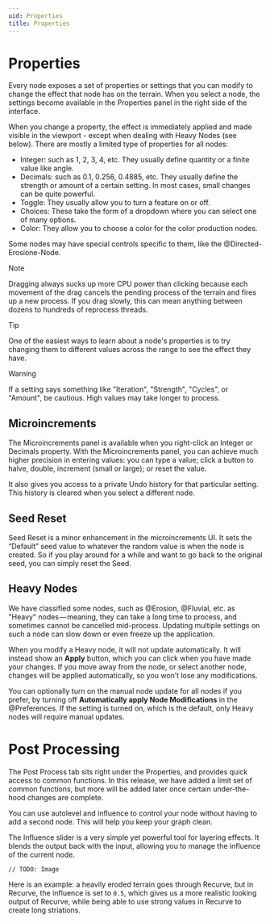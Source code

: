 ```yaml
---
uid: Properties
title: Properties
---
```


# Properties
Every node exposes a set of properties or settings that you can modify to change the effect that node has on the terrain. When you select a node, the settings become available in the Properties panel in the right side of the interface.

When you change a property, the effect is immediately applied and made visible in the viewport - except when dealing with Heavy Nodes (see below). There are mostly a limited type of properties for all nodes:
- Integer: such as 1, 2, 3, 4, etc. They usually define quantity or a finite value like angle.
- Decimals: such as 0.1, 0.256, 0.4885, etc. They usually define the strength or amount of a certain setting. In most cases, small changes can be quite powerful.
- Toggle: They usually allow you to turn a feature on or off.
- Choices: These take the form of a dropdown where you can select one of many options.
- Color: They allow you to choose a color for the color production nodes.

Some nodes may have special controls specific to them, like the @Directed-Erosione-Node.

> [!NOTE] 
> Dragging always sucks up more CPU power than clicking because each movement of the drag cancels the pending process of the terrain and fires up a new process. If you drag slowly, this can mean anything between dozens to hundreds of reprocess threads.

> [!TIP]
> One of the easiest ways to learn about a node's properties is to try changing them to different values across the range to see the effect they have.

> [!WARNING]
> If a setting says something like "Iteration", "Strength", "Cycles", or "Amount", be cautious. High values may take longer to process. 

## Microincrements
The Microincrements panel is available when you right-click an Integer or Decimals property. With the Microincrements panel, you can achieve much higher precision in entering values: you can type a value; click a button to halve, double, increment (small or large); or reset the value.

It also gives you access to a private Undo history for that particular setting. This history is cleared when you select a different node.

## Seed Reset
Seed Reset is a minor enhancement in the microincrements UI. It sets the “Default” seed value to whatever the random value is when the node is created. So if you play around for a while and want to go back to the original seed, you can simply reset the Seed.

## Heavy Nodes
We have classified some nodes, such as @Erosion, @Fluvial, etc. as "Heavy" nodes — meaning, they can take a long time to process, and sometimes cannot be cancelled mid-process. Updating multiple settings on such a node can slow down or even freeze up the application.

When you modify a Heavy node, it will not update automatically. It will instead show an **Apply** button, which you can click when you have made your changes.
If you move away from the node, or select another node, changes will be applied automatically, so you won’t lose any modifications.

You can optionally turn on the manual node update for all nodes if you prefer, by turning off **Automatically apply Node Modifications** in the @Preferences. If the setting is turned on, which is the default, only Heavy nodes will require manual updates.

#  Post Processing
The Post Process tab sits right under the Properties, and provides quick access to common functions. In this release, we have added a limit set of common functions, but more will be added later once certain under-the-hood changes are complete.

You can use autolevel and influence to control your node without having to add a second node. This will help you keep your graph clean.

The Influence slider is a very simple yet powerful tool for layering effects. It blends the output back with the input, allowing you to manage the influence of the current node.

`// TODO: Image`

Here is an example: a heavily eroded terrain goes through Recurve, but in Recurve, the influence is set to `0.5`, which gives us a more realistic looking output of Recurve, while being able to use strong values in Recurve to create long striations.